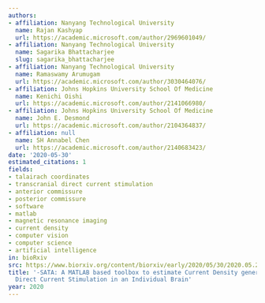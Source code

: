 ```yaml
---
authors:
- affiliation: Nanyang Technological University
  name: Rajan Kashyap
  url: https://academic.microsoft.com/author/2969601049/
- affiliation: Nanyang Technological University
  name: Sagarika Bhattacharjee
  slug: sagarika_bhattacharjee
- affiliation: Nanyang Technological University
  name: Ramaswamy Arumugam
  url: https://academic.microsoft.com/author/3030464076/
- affiliation: Johns Hopkins University School Of Medicine
  name: Kenichi Oishi
  url: https://academic.microsoft.com/author/2141066980/
- affiliation: Johns Hopkins University School Of Medicine
  name: John E. Desmond
  url: https://academic.microsoft.com/author/2104364837/
- affiliation: null
  name: SH Annabel Chen
  url: https://academic.microsoft.com/author/2140683423/
date: '2020-05-30'
estimated_citations: 1
fields:
- talairach coordinates
- transcranial direct current stimulation
- anterior commissure
- posterior commissure
- software
- matlab
- magnetic resonance imaging
- current density
- computer vision
- computer science
- artificial intelligence
in: bioRxiv
src: https://www.biorxiv.org/content/biorxiv/early/2020/05/30/2020.05.28.120774.full.pdf
title: '-SATA: A MATLAB based toolbox to estimate Current Density generated by Transcranial
  Direct Current Stimulation in an Individual Brain'
year: 2020
---
```

